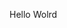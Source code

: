 Hello Wolrd




































































































































































































































































































































